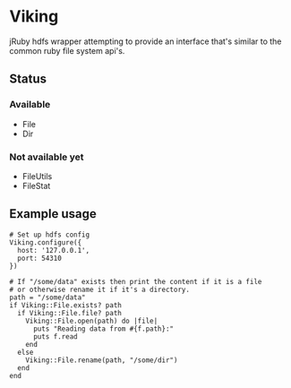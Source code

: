 # Viking

jRuby hdfs wrapper attempting to provide an interface that's similar to the common ruby file system api's.

## Status

### Available

 - File
 - Dir

### Not available yet

 - FileUtils
 - FileStat

## Example usage

    # Set up hdfs config
    Viking.configure({
      host: '127.0.0.1',
      port: 54310
    })

    # If "/some/data" exists then print the content if it is a file
    # or otherwise rename it if it's a directory.
    path = "/some/data"
    if Viking::File.exists? path
      if Viking::File.file? path
        Viking::File.open(path) do |file|
          puts "Reading data from #{f.path}:"
          puts f.read
        end
      else
        Viking::File.rename(path, "/some/dir")
      end
    end
